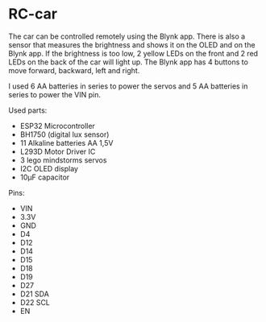 # RC-car
The car can be controlled remotely using the Blynk app. There is also a sensor that measures the brightness and shows it on the OLED and on the Blynk app. If the brightness is too low, 2 yellow LEDs on the front and 2 red LEDs on the back of the car will light up. The Blynk app has 4 buttons to move forward, backward, left and right.

I used 6 AA batteries in series to power the servos and 5 AA batteries in series to power the VIN pin.

Used parts:
- ESP32 Microcontroller
- BH1750 (digital lux sensor)
- 11 Alkaline batteries AA 1,5V
- L293D Motor Driver IC
- 3 lego mindstorms servos
- I2C OLED display
- 10µF capacitor

Pins:
- VIN
- 3.3V
- GND
- D4
- D12
- D14
- D15
- D18
- D19
- D27
- D21 SDA
- D22 SCL
- EN
